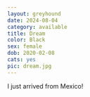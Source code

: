 ```yaml
---
layout: greyhound
date: 2024-08-04
category: available
title: Dream
color: Black
sex: female
dob: 2020-02-08
cats: yes
pic: dream.jpg
---
```

I just arrived from Mexico!
